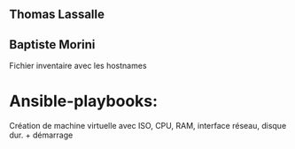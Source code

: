 ## Thomas Lassalle
## Baptiste Morini

Fichier inventaire avec les hostnames

# Ansible-playbooks:

Création de machine virtuelle avec ISO, CPU, RAM, interface réseau, disque dur. + démarrage 


